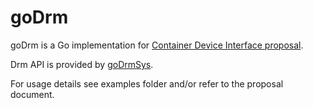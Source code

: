 # goDrm

goDrm is a Go implementation for [Container Device Interface proposal](https://github.com/urzds/community/blob/35a6492aebb3f12c406dcdc3e127c0d6835fa0f1/contributors/design-proposals/container-device-interface.md).

Drm API is provided by [goDrmSys](https://github.com/tiwariHD/goDrmSys).

For usage details see examples folder and/or refer to the proposal document.
